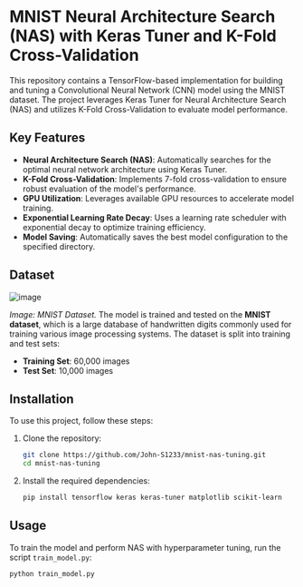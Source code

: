 # MNIST Neural Architecture Search (NAS) with Keras Tuner and K-Fold Cross-Validation

This repository contains a TensorFlow-based implementation for building and tuning a Convolutional Neural Network (CNN) model using the MNIST dataset. The project leverages Keras Tuner for Neural Architecture Search (NAS) and utilizes K-Fold Cross-Validation to evaluate model performance.

## Key Features

- **Neural Architecture Search (NAS)**: Automatically searches for the optimal neural network architecture using Keras Tuner.
- **K-Fold Cross-Validation**: Implements 7-fold cross-validation to ensure robust evaluation of the model's performance.
- **GPU Utilization**: Leverages available GPU resources to accelerate model training.
- **Exponential Learning Rate Decay**: Uses a learning rate scheduler with exponential decay to optimize training efficiency.
- **Model Saving**: Automatically saves the best model configuration to the specified directory.

## Dataset
![image](https://github.com/user-attachments/assets/c93cefb2-0849-4495-acff-fed408f8357f)

*Image: MNIST Dataset.*
The model is trained and tested on the **MNIST dataset**, which is a large database of handwritten digits commonly used for training various image processing systems. The dataset is split into training and test sets:
- **Training Set**: 60,000 images
- **Test Set**: 10,000 images

## Installation

To use this project, follow these steps:

1. Clone the repository:
    ```bash
    git clone https://github.com/John-S1233/mnist-nas-tuning.git
    cd mnist-nas-tuning
    ```

2. Install the required dependencies:
    ```bash
    pip install tensorflow keras keras-tuner matplotlib scikit-learn
    ```

## Usage

To train the model and perform NAS with hyperparameter tuning, run the script `train_model.py`:

```bash
python train_model.py
